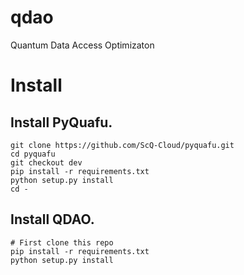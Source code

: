 # qdao
Quantum Data Access Optimizaton

# Install

## Install PyQuafu.
```SHELL
git clone https://github.com/ScQ-Cloud/pyquafu.git
cd pyquafu
git checkout dev
pip install -r requirements.txt
python setup.py install
cd -
```

## Install QDAO.
```SHELL
# First clone this repo
pip install -r requirements.txt
python setup.py install
```

